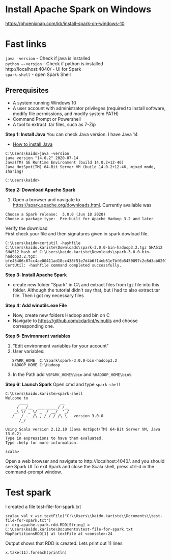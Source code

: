 # Install Apache Spark on Windows
https://phoenixnap.com/kb/install-spark-on-windows-10

# Fast links
`java -version` - Check if java is installed  
`python –-version` - Check if python is installed  
http://localhost:4040/ - UI for Spark  
`spark-shell` - open Spark Shell

## Prerequisites
* A system running Windows 10
* A user account with administrator privileges (required to install software, modify file permissions, and modify system PATH)
* Command Prompt or Powershell
* A tool to extract .tar files, such as 7-Zip

**Step 1: Install Java**
You can check Java version. I have Java 14  
- [How to install Java](www.example.com)

```
C:\Users\kaido>java -version
java version "14.0.2" 2020-07-14
Java(TM) SE Runtime Environment (build 14.0.2+12-46)
Java HotSpot(TM) 64-Bit Server VM (build 14.0.2+12-46, mixed mode, sharing)

C:\Users\kaido>
```
**Step 2: Download Apache Spark**
1. Open a browser and navigate to https://spark.apache.org/downloads.html.
Currently available was
```
Choose a Spark release:  3.0.0 (Jun 18 2020)
Choose a package type:  Pre-built for Apache Hadoop 3.2 and later
```

Verify the download  
First check your file and then signatures given in spark dowload file.
```
C:\Users\kaido>certutil -hashfile C:\Users\kaido.kariste\Downloads\spark-3.0.0-bin-hadoop3.2.tgz SHA512
SHA512 hash of C:\Users\kaido.kariste\Downloads\spark-3.0.0-bin-hadoop3.2.tgz:
bfe45406c67cc4ae00411ad18cc438f51e7d4b6f14eb61e7bf6b5450897c2e8d3ab020152657c0239f253735c263512ffabf538ac5b9fffa38b8295736a9c387
CertUtil: -hashfile command completed successfully.
```

**Step 3: Install Apache Spark**
- create new folder "Spark" in C:\ and extract files from tgz file into this folder. Although the tutorial didn't say that, but i had to also extract.tar file. Then i got my necessary files

**Step 4: Add winutils.exe File**
- Now, create new folders Hadoop and bin on C
- Navigate to https://github.com/cdarlint/winutils and choose corresponding one.

**Step 5: Environment variables**
1. "Edit environment variables for your account"
2.  User variables:  
```
   SPARK_HOME  C:\Spark\spark-3.0.0-bin-hadoop3.2  
   HADOOP_HOME C:\Hadoop
```
3. In the Path add ```%SPARK_HOME%\bin``` and ```%HADOOP_HOME\bin%```

**Step 6: Launch Spark**
Open cmd and type `spark-shell`

```
C:\Users\kaido.kariste>spark-shell
Welcome to
      ____              __
     / __/__  ___ _____/ /__
    _\ \/ _ \/ _ `/ __/  '_/
   /___/ .__/\_,_/_/ /_/\_\   version 3.0.0
      /_/

Using Scala version 2.12.10 (Java HotSpot(TM) 64-Bit Server VM, Java 13.0.2)
Type in expressions to have them evaluated.
Type :help for more information.

scala>
```
Open a web browser and navigate to http://localhost:4040/. and you should see Spark UI
To exit Spark and close the Scala shell, press ctrl-d in the command-prompt window.

# Test spark
I created a file test-file-for-spark.txt
```
scala> val x =sc.textFile("C:\\Users\\kaido.kariste\\Documents\\test-file-for-spark.txt")
x: org.apache.spark.rdd.RDD[String] = C:\Users\kaido.kariste\Documents\test-file-for-spark.txt MapPartitionsRDD[1] at textFile at <console>:24
``` 
Output shows that RDD is created. Lets print out 11 lines
```
x.take(11).foreach(println)
```
